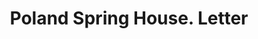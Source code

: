 ---
doi: 10.7916/D8D80PFM
date_other: '1890'
date_other_textual: 1890-1899
form: correspondence
genre:
- Letters (correspondence)
name:
- Poland Spring House
object_in_context_url: https://biggert.cul.columbia.edu/items/view/ave_biggert_00599
subject_hierarchical_geographic:
- South Poland, Maine, United States
subject_name:
- Poland Spring House
title: Poland Spring House. Letter
sort_title: Poland Spring House. Letter
call_number: ave_biggert_00599
coordinates:
- 44.06055555555555,-70.39361111111111
pid: ave_biggert_00599
identifiers: ave_biggert_00599
thumbnail: https://derivativo-1.library.columbia.edu/iiif/2/ldpd:343848/full/!256,256/0/native.jpg
permalink: /biggert/ave_biggert_00599/
layout: iiif-image-page
---